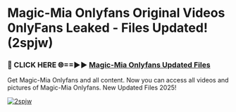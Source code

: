 # Magic-Mia Onlyfans Original Videos 0nlyFans Leaked - Files Updated! (2spjw)

<h3>🔴 CLICK HERE 🌐==►► <a href="https://tinyurl.com/brd5kh86" rel="nofollow">Magic-Mia Onlyfans Updated Files</a></h3>

Get Magic-Mia Onlyfans and all content. Now you can access all videos and pictures of Magic-Mia Onlyfans. New Updated Files 2025!

[![2spjw](https://i.imgur.com/K7sEzmb.gif)](https://tinyurl.com/brd5kh86)
